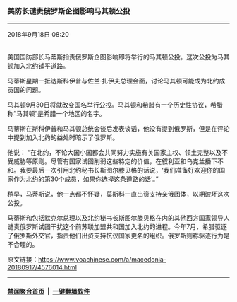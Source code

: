 ### 美防长谴责俄罗斯企图影响马其顿公投
------------------------

<div class="published">
 <span class="date" title="中国时间">
  <time datetime="2018-09-18T08:20:59+08:00">
   2018年9月18日 08:20
  </time>
 </span>
</div>
<br/>
<div class="wsw">
 <p>
  美国国防部长马蒂斯指责俄罗斯企图影响即将举行的马其顿公投。这次公投为马其顿加入北约铺平道路。
 </p>
 <p>
  马蒂斯星期一抵达斯科伊普与佐兰·扎伊夫总理会面，讨论马其顿可能成为北约成员国的问题。
 </p>
 <p>
  马其顿9月30日将就改变国名举行公投。马其顿和希腊有一个历史性协议，希腊称”马其顿”是希腊一个地区的名字。
 </p>
 <p>
  马蒂斯在斯科伊普和马其顿总统会谈后发表谈话，他没有提到俄罗斯，但是在评论中提到加入北约的益处时暗示了俄罗斯。
 </p>
 <p>
  他说： “在北约，不论大国小国都会共同努力实施有关国家主权、领土完整以及不受威胁等原则。尽管有国家试图削弱这些特定的价值，在叙利亚和乌克兰播下不和。我要最后一次引用北约秘书长斯图尔滕贝格的话说，‘我们准备好欢迎你的国家作为北约的第30个成员，如果你选择这条道路的话’。”
 </p>
 <p>
  稍早，马蒂斯说，他一点都不怀疑，莫斯科一直出资支持亲俄团体，以期破坏这次公投。
 </p>
 <p>
  马蒂斯和包括默克尔总理以及北约秘书长斯图尔滕贝格在内的其他西方国家领导人谴责俄罗斯试图干扰这个前苏联加盟共和国加入北约的进程。今年7月，希腊驱逐了俄罗斯外交官，指责他们出资支持抗议国家更名的组织。俄罗斯则称驱逐行为是不合理的。
 </p>
 <p>
 </p>
</div>

原文链接：https://www.voachinese.com/a/macedonia-20180917/4576014.html


------------------------
#### [禁闻聚合首页](https://github.com/gfw-breaker/banned-news/blob/master/README.md) &nbsp;|&nbsp;  [一键翻墙软件](https://github.com/gfw-breaker/nogfw/blob/master/README.md)